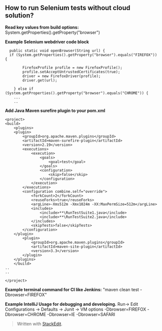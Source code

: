 How to run Selenium tests without cloud solution?
-------------------------------------------------


**Read key values from build options:**
System.getProperties().getProperty("browser")

**Example Selenium webdriver code block**


      public static void openBrowser(String url) {
	  if (System.getProperties().getProperty("browser").equals("FIREFOX")) {

            FirefoxProfile profile = new FirefoxProfile();
            profile.setAcceptUntrustedCertificates(true);
            driver = new FirefoxDriver(profile);
            driver.get(url);

        } else if (System.getProperties().getProperty("browser").equals("CHROME")) {
        ...
        ..


**Add Java Maven surefire plugin to your pom.xml**


    <project>
    <build>
        <plugins>
        <plugin>
            <groupId>org.apache.maven.plugins</groupId>
            <artifactId>maven-surefire-plugin</artifactId>
            <version>2.19</version>
            <executions>
                <execution>
                    <goals>
                        <goal>test</goal>
                    </goals>
                    <configuration>
                        <skip>false</skip>
                    </configuration>
                </execution>
            </executions>
            <configuration combine.self="override">
                <forkCount>2</forkCount>
                <reuseForks>true</reuseForks>
                <argLine>-Xms512m -Xmx1024m -XX:MaxPermSize=512m</argLine>
                <includes>
                    <include>**\RunTestSuite1.java</include>
                    <include>**\RunTestSuite2.java</include>
                </includes>
                <skipTests>false</skipTests>
            </configuration>
        </plugin>
            <plugin>
                <groupId>org.apache.maven.plugins</groupId>
                <artifactId>maven-site-plugin</artifactId>
                <version>3.3</version>
            </plugin>
        </plugins>
        </build>
    ..
    ..
    
    </project>

**Example terminal command for CI like Jenkins:**
 "maven clean test -Dbrowser=FIREFOX"

**Example IntelliJ Usage for debugging and developing.**
 Run-> Edit Configurations -> Defaults -> Junit -> VM options
-Dbrowser=FIREFOX
-Dbrowser=CHROME
-Dbrowser=IE
-Dbrowser=SAFARI


> Written with [StackEdit](https://stackedit.io/).

